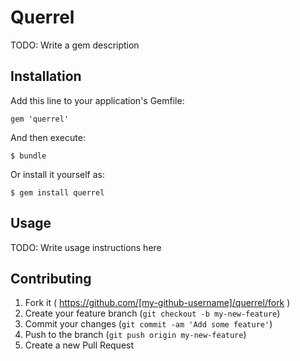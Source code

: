 # Querrel

TODO: Write a gem description

## Installation

Add this line to your application's Gemfile:

    gem 'querrel'

And then execute:

    $ bundle

Or install it yourself as:

    $ gem install querrel

## Usage

TODO: Write usage instructions here

## Contributing

1. Fork it ( https://github.com/[my-github-username]/querrel/fork )
2. Create your feature branch (`git checkout -b my-new-feature`)
3. Commit your changes (`git commit -am 'Add some feature'`)
4. Push to the branch (`git push origin my-new-feature`)
5. Create a new Pull Request
